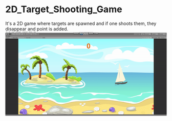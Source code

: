 # 2D_Target_Shooting_Game
It's a 2D game where targets are spawned and if one shoots  them, they disappear and  point is added.
![](game.gif)
